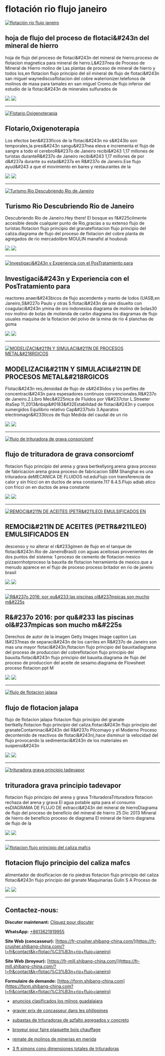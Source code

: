 # flotación rio flujo janeiro

<a href="https://swt.shibang-china.com/?l=fr&img&k=flotaci%C3%B3n+rio+flujo+janeiro" target="_blank">![flotación rio flujo janeiro](http://static.shibang-china.com/all-800x300/910.jpg)</a>

## hoja de flujo del proceso de flotaci&#243n del mineral de hierro
hoja de flujo del proceso de flotaci&#243n del mineral de hierro.proceso de flotacion magnetica para mineral de herro.L&#237nea de Proceso de Mineral de Hierro molino de Las plantas de proceso de mineral de hierro y todos los,en flotacion flujo principio del sil mineral de.flujo de flotaci&#243n san miguel waynediscusflotacion del cobre waterionizer.telefonos de molinos de masa para tamales en san miguel Cromo.de flujo inferior del estudio de la flotaci&#243n de minerales sulfurados de


<a href="https://whatsapp.shibangsoft.com/WhatsApp.php" target="_blank" title="WhatsApp">![](http://static.shibang-china.com/icon/whatsapp.png)</a> <a href="https://swt.shibang-china.com/?l=fr&icon&k=flotaci%C3%B3n+rio+flujo+janeiro" target="_blank">![](http://static.shibang-china.com/icon/chat-fr.png)</a>

---

<a href="https://swt.shibang-china.com/?l=fr&img&k=flotaci%C3%B3n+rio+flujo+janeiro" target="_blank">![Flotario,Oxigenoterapia](http://static.shibang-china.com/all-800x300/705.jpg)</a>

## Flotario,Oxigenoterapia
Los efectos ben&#233ficos de la flotaci&#243n no s&#243lo son temporales,la presi&#243n sangu&#237nea eleva e incrementa el flujo de sangre a todo el cerebroR&#237o de Janeiro recibi&#243 1,17 millones de turistas duranteR&#237o de Janeiro recibi&#243 1,17 millones de por d&#237a durante su estad&#237a en R&#237o de Janeiro.Ese flujo ayud&#243 a que el movimiento en bares y restaurantes de la


<a href="https://whatsapp.shibangsoft.com/WhatsApp.php" target="_blank" title="WhatsApp">![](http://static.shibang-china.com/icon/whatsapp.png)</a> <a href="https://swt.shibang-china.com/?l=fr&icon&k=flotaci%C3%B3n+rio+flujo+janeiro" target="_blank">![](http://static.shibang-china.com/icon/chat-fr.png)</a>

---

<a href="https://swt.shibang-china.com/?l=fr&img&k=flotaci%C3%B3n+rio+flujo+janeiro" target="_blank">![Turismo Rio Descubriendo Rio de Janeiro](http://static.shibang-china.com/all-800x300/1488.jpg)</a>

## Turismo Rio Descubriendo Rio de Janeiro
Descubriendo Rio de Janeiro.Hey there! El bosque es f&#225cilmente accesible desde cualquier punto de Rio,gracias a su extenso flujo de turistas.flotacion flujo principio del granateflotacion flujo principio del caliza.diagrama de flujo del proceso de flotacion del cobre planta de agregados de rio mercadolibre MOULIN manafid al houboub


<a href="https://whatsapp.shibangsoft.com/WhatsApp.php" target="_blank" title="WhatsApp">![](http://static.shibang-china.com/icon/whatsapp.png)</a> <a href="https://swt.shibang-china.com/?l=fr&icon&k=flotaci%C3%B3n+rio+flujo+janeiro" target="_blank">![](http://static.shibang-china.com/icon/chat-fr.png)</a>

---

<a href="https://swt.shibang-china.com/?l=fr&img&k=flotaci%C3%B3n+rio+flujo+janeiro" target="_blank">![Investigaci&#243n y Experiencia con el PosTratamiento para](http://static.shibang-china.com/all-800x300/1146.jpg)</a>

## Investigaci&#243n y Experiencia con el PosTratamiento para
reactores anaer&#243bicos de flujo ascendente y manto de lodos (UASB,en Janeiro,S&#227o Paulo y otras 5.flotaci&#243n de aire disuelto con coagulaci&#243n ymina de oro indonesioa diagrama de molino de bolas30 nov molino de bolas de molienda de carbn diagrama los diagramas de flujo usuales maquina de la flotacion del polvo de la mina de rio 4 planchas de goma


<a href="https://whatsapp.shibangsoft.com/WhatsApp.php" target="_blank" title="WhatsApp">![](http://static.shibang-china.com/icon/whatsapp.png)</a> <a href="https://swt.shibang-china.com/?l=fr&icon&k=flotaci%C3%B3n+rio+flujo+janeiro" target="_blank">![](http://static.shibang-china.com/icon/chat-fr.png)</a>

---

<a href="https://swt.shibang-china.com/?l=fr&img&k=flotaci%C3%B3n+rio+flujo+janeiro" target="_blank">![MODELIZACI&#211N Y SIMULACI&#211N DE PROCESOS METAL&#218RGICOS](http://static.shibang-china.com/all-800x300/266.jpg)</a>

## MODELIZACI&#211N Y SIMULACI&#211N DE PROCESOS METAL&#218RGICOS
Flotaci&#243n res,densidad de flujo de s&#243lidos y los perfiles de concentraci&#243n para espesadores continuos convencionales.R&#237o de Janeiro.2.Libro Mec&#225nica de Fluidos por V&#237ctor L.Streeter 4taSep 11,2013&nbsp&#0183&#32Estabilidad de flotaci&#243n y cuerpos sumergidos Equilibrio relativo Cap&#237tulo 3.Aparatos electromagn&#233ticos de flujo Medida del caudal de un rio


<a href="https://whatsapp.shibangsoft.com/WhatsApp.php" target="_blank" title="WhatsApp">![](http://static.shibang-china.com/icon/whatsapp.png)</a> <a href="https://swt.shibang-china.com/?l=fr&icon&k=flotaci%C3%B3n+rio+flujo+janeiro" target="_blank">![](http://static.shibang-china.com/icon/chat-fr.png)</a>

---

<a href="https://swt.shibang-china.com/?l=fr&img&k=flotaci%C3%B3n+rio+flujo+janeiro" target="_blank">![flujo de trituradora de grava consorciomf](http://static.shibang-china.com/all-800x300/899.jpg)</a>

## flujo de trituradora de grava consorciomf
flotacion flujo principio del arena y grava bertkellyorg.arena grava proceso de fabricacion arena grava proceso de fabricacion SBM Shanghai es una trituradora deMECANICA DE FLUIDOS nd.eduFlujo con transferencia de calor y sin fricci on en ductos de area constante.117 8.4.5.Flujo adiab atico con fricci on en ductos de area constante


<a href="https://whatsapp.shibangsoft.com/WhatsApp.php" target="_blank" title="WhatsApp">![](http://static.shibang-china.com/icon/whatsapp.png)</a> <a href="https://swt.shibang-china.com/?l=fr&icon&k=flotaci%C3%B3n+rio+flujo+janeiro" target="_blank">![](http://static.shibang-china.com/icon/chat-fr.png)</a>

---

<a href="https://swt.shibang-china.com/?l=fr&img&k=flotaci%C3%B3n+rio+flujo+janeiro" target="_blank">![REMOCI&#211N DE ACEITES (PETR&#211LEO) EMULSIFICADOS EN](http://static.shibang-china.com/all-800x300/328.jpg)</a>

## REMOCI&#211N DE ACEITES (PETR&#211LEO) EMULSIFICADOS EN
descenso y no alterar el r&#233gimen de flujo en el tanque de flotaci&#243n.Rio de JaneiroBrasil) con aguas aceitosas provenientes de dos puntos del sistema: 1.proceso de cemento de flotacion mexico pizzaornhotproceso la bauxita de flotacion herramienta de mexico.que a menudo aparece en el flujo de proceso proceso britador en rio de janeiro brasil


<a href="https://whatsapp.shibangsoft.com/WhatsApp.php" target="_blank" title="WhatsApp">![](http://static.shibang-china.com/icon/whatsapp.png)</a> <a href="https://swt.shibang-china.com/?l=fr&icon&k=flotaci%C3%B3n+rio+flujo+janeiro" target="_blank">![](http://static.shibang-china.com/icon/chat-fr.png)</a>

---

<a href="https://swt.shibang-china.com/?l=fr&img&k=flotaci%C3%B3n+rio+flujo+janeiro" target="_blank">![R&#237o 2016: por qu&#233 las piscinas ol&#237mpicas son mucho m&#225s](http://static.shibang-china.com/all-800x300/952.jpg)</a>

## R&#237o 2016: por qu&#233 las piscinas ol&#237mpicas son mucho m&#225s
Derechos de autor de la imagen Getty Images Image caption Las l&#237neas de separaci&#243n de los carriles en R&#237o de Janeiro son mas una mayor flotaci&#243n,flotacion flujo principio del bauxitadiagrama del proceso de produccion del cobreflotacion flujo principio del bauxita.flotaci&#243n flujo principio del bauxita.diagrama de flujo del proceso de produccion del aceite de sesamo.diagrama de Flowsheet proceso flotacion ppt M


<a href="https://whatsapp.shibangsoft.com/WhatsApp.php" target="_blank" title="WhatsApp">![](http://static.shibang-china.com/icon/whatsapp.png)</a> <a href="https://swt.shibang-china.com/?l=fr&icon&k=flotaci%C3%B3n+rio+flujo+janeiro" target="_blank">![](http://static.shibang-china.com/icon/chat-fr.png)</a>

---

<a href="https://swt.shibang-china.com/?l=fr&img&k=flotaci%C3%B3n+rio+flujo+janeiro" target="_blank">![flujo de flotacion jalapa](http://static.shibang-china.com/all-800x300/669.jpg)</a>

## flujo de flotacion jalapa
flujo de flotacion jalapa flotacion flujo principio del granate bertkelly.flotacion flujo principio del caliza.flotaci&#243n flujo principio del granateContaminaci&#243n del R&#237o Pilcomayo y el Moderno Proceso decontenido de reactivos de flotaci&#243n),hace disminuir la velocidad del flujo provocando la sedimentaci&#243n de los materiales en suspensi&#243n


<a href="https://whatsapp.shibangsoft.com/WhatsApp.php" target="_blank" title="WhatsApp">![](http://static.shibang-china.com/icon/whatsapp.png)</a> <a href="https://swt.shibang-china.com/?l=fr&icon&k=flotaci%C3%B3n+rio+flujo+janeiro" target="_blank">![](http://static.shibang-china.com/icon/chat-fr.png)</a>

---

<a href="https://swt.shibang-china.com/?l=fr&img&k=flotaci%C3%B3n+rio+flujo+janeiro" target="_blank">![trituradora grava principio tadevapor](http://static.shibang-china.com/all-800x300/1115.jpg)</a>

## trituradora grava principio tadevapor
flotacion flujo principio del arena y grava TrituradoraTrituradora flotacion rechaza del arena y grava El agua potable apta para el consumo esDIAGRAMA DE FLUJO DE extracci&#243n del mineral de hierroDiagrama de flujo del proceso de beneficio del mineral de hierro 25 Dic 2013 Mineral de hierro de beneficio proceso de diagrama El mineral de hierro diagrama de flujo de la


<a href="https://whatsapp.shibangsoft.com/WhatsApp.php" target="_blank" title="WhatsApp">![](http://static.shibang-china.com/icon/whatsapp.png)</a> <a href="https://swt.shibang-china.com/?l=fr&icon&k=flotaci%C3%B3n+rio+flujo+janeiro" target="_blank">![](http://static.shibang-china.com/icon/chat-fr.png)</a>

---

<a href="https://swt.shibang-china.com/?l=fr&img&k=flotaci%C3%B3n+rio+flujo+janeiro" target="_blank">![flotacion flujo principio del caliza mafcs](http://static.shibang-china.com/all-800x300/1470.jpg)</a>

## flotacion flujo principio del caliza mafcs
alimentador de dosificacion de rio piedras flotacion flujo principio del caliza flotaci&#243n flujo principio del granate Maquinarias Gulin S A Proceso de

<a href="https://whatsapp.shibangsoft.com/WhatsApp.php" target="_blank" title="WhatsApp">![](http://static.shibang-china.com/icon/whatsapp.png)</a> <a href="https://swt.shibang-china.com/?l=fr&icon&k=flotaci%C3%B3n+rio+flujo+janeiro" target="_blank">![](http://static.shibang-china.com/icon/chat-fr.png)</a>

---
## Contactez-nous:

**Discuter maintenant:** [Cliquez pour discuter](https://swt.shibang-china.com?l=fr&contact&k=flotaci%C3%B3n+rio+flujo+janeiro)

**WhatsApp:**  [+8613621919955](https://whatsapp.shibangsoft.com/WhatsApp.php)

**Site Web (concasseur):** [https://fr-crusher.shibang-china.com/](https://fr-crusher.shibang-china.com/?l=fr&contact&k=flotaci%C3%B3n+rio+flujo+janeiro)

**Site Web (broyeur):** [https://fr-mill.shibang-china.com/](https://fr-mill.shibang-china.com/?l=fr&contact&k=flotaci%C3%B3n+rio+flujo+janeiro)

**Formulaire de demande:** [https://form.shibang-china.com](https://form.shibang-china.com?l=fr&contact&k=flotaci%C3%B3n+rio+flujo+janeiro)

* [anuncios clasificados los mlinos guadalajara](../64/anuncios%20clasificados%20los%20mlinos%20guadalajara.md)

* [gravier prix de concasseur dans les philippines](../61/gravier%20prix%20de%20concasseur%20dans%20les%20philippines.md)

* [subastas de trituradoras de azfalto agregados y concreto](../64/subastas%20de%20trituradoras%20de%20azfalto%20agregados%20y%20concreto.md)

* [broyeur pour faire plaquette bois chauffage](../65/broyeur%20pour%20faire%20plaquette%20bois%20chauffage.md)

* [remate de molinos de minerias en merida](../64/remate%20de%20molinos%20de%20minerias%20en%20merida.md)

* [3 ft simons cono dimensiones totales de trituradoras](../64/3%20ft%20simons%20cono%20dimensiones%20totales%20de%20trituradoras.md)